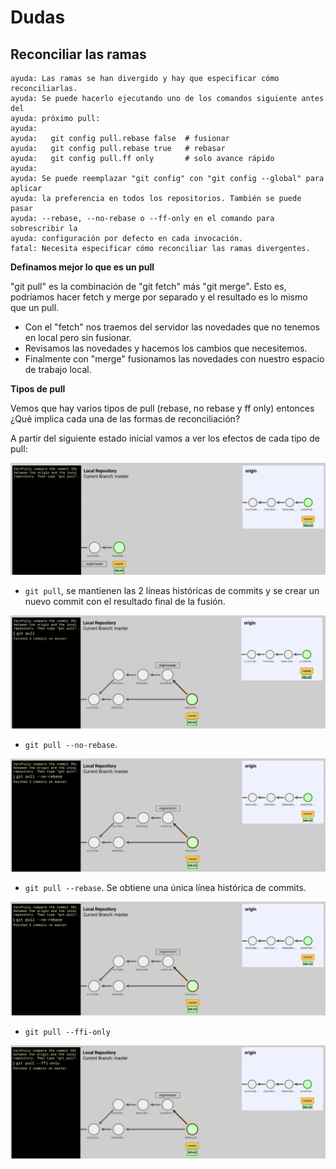 
# Dudas

## Reconciliar las ramas

```
ayuda: Las ramas se han divergido y hay que especificar cómo reconciliarlas.
ayuda: Se puede hacerlo ejecutando uno de los comandos siguiente antes del
ayuda: próximo pull:
ayuda:
ayuda:   git config pull.rebase false  # fusionar
ayuda:   git config pull.rebase true   # rebasar
ayuda:   git config pull.ff only       # solo avance rápido
ayuda:
ayuda: Se puede reemplazar "git config" con "git config --global" para aplicar
ayuda: la preferencia en todos los repositorios. También se puede pasar
ayuda: --rebase, --no-rebase o --ff-only en el comando para sobrescribir la
ayuda: configuración por defecto en cada invocación.
fatal: Necesita especificar cómo reconciliar las ramas divergentes.
```

**Definamos mejor lo que es un pull**

"git pull" es la combinación de "git fetch" más "git merge". Esto es, podríamos hacer fetch y merge por separado y el resultado es lo mismo que un pull.
* Con el "fetch" nos traemos del servidor las novedades que no tenemos en local pero sin fusionar.
* Revisamos las novedades y hacemos los cambios que necesitemos.
* Finalmente con "merge" fusionamos las novedades con nuestro espacio de trabajo local.

**Tipos de pull**

Vemos que hay varios tipos de pull (rebase, no rebase y ff only) entonces ¿Qué implica cada una de las formas de reconciliación?

A partir del siguiente estado inicial vamos a ver los efectos de cada tipo de pull:

![](images/before-git-pull.png)

* `git pull`, se mantienen las 2 líneas históricas de commits y se crear un nuevo commit con el resultado final de la fusión.

![](images/git-pull.png)

* `git pull --no-rebase`.

![](images/git-pull-no-rebase.png)

* `git pull --rebase`. Se obtiene una única línea histórica de commits.

![](images/git-pull-no-rebase.png)

* `git pull --ffi-only`

![](images/git-pull-ffi-only.png)
